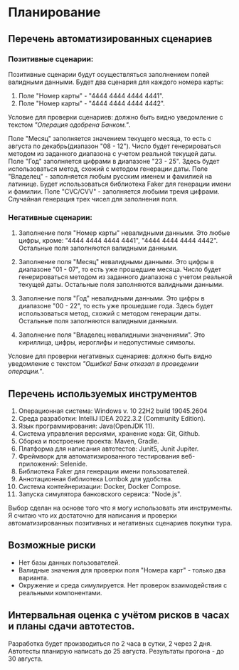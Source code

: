 # Планирование

## Перечень автоматизированных сценариев

### Позитивные сценарии:

Позитивные сценарии будут осуществляться заполнением полей валидными данными.
Будет два сценария для каждого номера карты:

1. Поле "Номер карты" - "4444 4444 4444 4441".
2. Поле "Номер карты" - "4444 4444 4444 4442".

Условие для проверки сценариев: должно быть видно уведомление с текстом *"Операция одобрена Банком."*.

Поле "Месяц" заполняется значением текущего месяца, то есть с августа по декабрь(диапазон "08 - 12"). Число будет генерироваться методом из заданного диапазона с учетом реальной текущей даты.
Поле "Год" заполняется цифрами в диапазоне "23 - 25". Здесь будет использоваться метод, схожий с методом генерации даты.
Поле "Владелец" - заполняется любым русским именем и фамилией на латинице. Будет использоваться библиотека Faker для генерации имени и фамилии.
Поле "CVC/CVV" - заполняется любыми тремя цифрами. Случайная генерация трех чисел для заполнения поля.

### Негативные сценарии:

1. Заполнение поля "Номер карты" невалидными данными. Это любые цифры, кроме: "4444 4444 4444 4441", "4444 4444 4444 4442".
Остальные поля заполняются валидными данными.

2. Заполнение поля "Месяц" невалидными данными. Это цифры в диапазоне "01 - 07", то есть уже прошедшие месяца. Число будет генерироваться методом из заданного диапазона с учетом реальной текущей даты.
Остальные поля заполняются валидными данными.

3. Заполнение поля "Год" невалидными данными. Это цифры в диапазоне "00 - 22", то есть уже прошедшие года. Здесь будет использоваться метод, схожий с методом генерации даты.
Остальные поля заполняются валидными данными.

4. Заполнение поля "Владелец невалидными значениями". Это кириллица, цифры, иероглифы и недопустимые символы.

Условие для проверки негативных сценариев: должно быть видно уведомление с текстом *"Ошибка! Банк отказал в проведении операции."*.

## Перечень используемых инструментов

1. Операционная система: Windows v. 10 22H2 build 19045.2604
2. Среда разработки: IntelliJ IDEA 2022.3.2 (Community Edition).
3. Язык программирования: Java(OpenJDK 11).
4. Система управления версиями, хранение кода: Git, Github.
5. Сборка и построение проекта: Maven, Gradle.
6. Платформа для написания автотестов: Junit5, Junit Jupiter.
7. Фреймворк для автоматизированного тестирования веб-приложений: Selenide.
8. Библиотека Faker для генерации имени пользователей.
8. Аннотационная библиотека Lombok для удобства.
9. Система контейнеризации: Docker, Docker Compose.
10. Запуска симулятора банковского сервиса: "Node.js".

Выбор сделан на основе того что я могу использовать эти инструменты. Я считаю что их достаточно для написания и проверки автоматизированных позитивных и негативных сценариев покупки тура.

## Возможные риски

- Нет базы данных пользователей.
- Валидные значения для проверки поля "Номера карт" - только два варианта.
- Окружение и среда симулируется. Нет проверок взаимодействия с реальными компонентами.

## Интервальная оценка с учётом рисков в часах и планы сдачи автотестов.

Разработка будет производиться по 2 часа в сутки, 2 через 2 дня.
Автотесты планирую написать до 25 августа. Результаты прогона - до 30 августа.